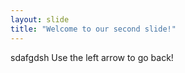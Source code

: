 ```yaml
---
layout: slide
title: "Welcome to our second slide!"
---
```

sdafgdsh
Use the left arrow to go back!
